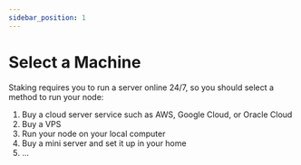 ```yaml
---
sidebar_position: 1
---
```


# Select a Machine

Staking requires you to run a server online 24/7, so you should select a method to run your node:

1. Buy a cloud server service such as AWS, Google Cloud, or Oracle Cloud
2. Buy a VPS
3. Run your node on your local computer
4. Buy a mini server and set it up in your home
5. ...



